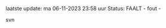 laatste update: 
ma 06-11-2023 23:58   uur 
Status: FAALT - fout - 
<div class="service R">svn</div>